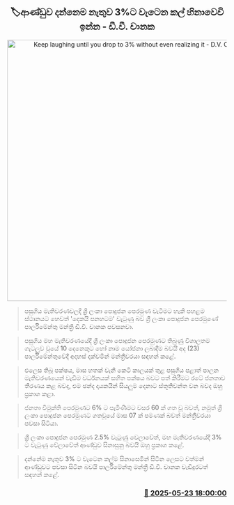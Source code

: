 <p align='center'><b><h2 align='center' title='Keep laughing until you drop to 3% without even realizing it - D.V. Chanaka'>🏷ආණ්ඩුව දන්නෙම නැතුව 3%ට වැටෙන කල් හිනාවෙවි ඉන්න - ඩී.වී. චානක</h2></b></p>
<p align='center'><img src='https://helakuru.sgp1.cdn.digitaloceanspaces.com/esana/images/lib/dv-chanaka-parliment.jpg' width='600' alt='Keep laughing until you drop to 3% without even realizing it - D.V. Chanaka'></p>

> පසුගිය මැතිවරණවලදී ශ්‍රී ලංකා පොදුජන පෙරමුණ වැටීමට හැකි පහළම ස්ථානයට හෙවත් ‍'දෙකයි පනහටම' වැටුණු බව ශ්‍රී ලංකා පොදුජන පෙරමුණේ පාර්ලිමේන්තු මන්ත්‍රී ඩී.වී. චානක පවසනවා.

> පසුගිය මහ මැතිවරණයේදී ශ්‍රී ලංකා පොදුජන පෙරමුණට තිබුණු විශාලතම ගැටලුව වූයේ 10 දෙනෙකුට හෝ නාම යෝජනා ලබාදීම බවයි අද (23) පාර්ලිමේන්තුවේදී අදහස් දක්වමින් මන්ත්‍රීවරයා සඳහන් කළේ.

> එලෙස තිබූ පක්ෂය, මාස හතක් වැනි කෙටි කාලයක් තුළ පසුගිය පළාත් පාලන මැතිවරණයෙන් වැඩිම වර්ධනයක් සහිත පක්ෂය බවට පත් කිරීමට රටේ ජනතාව තීරණය කළ බවද, එම ඡන්ද දායකයින් සියලුම දෙනාට ස්තූතිවන්ත වන බවද ඔහු ප්‍රකාශ කළා.

> ජනතා විමුක්ති පෙරමුණට 6% ට පැමිණීමට වසර 60 ක් ගත වූ බවත්, නමුත් ශ්‍රී ලංකා පොදුජන පෙරමුණට ගතවූයේ මාස 07 ක් පමණක් බවත් මන්ත්‍රීවරයා පවසා සිටියා.

> ශ්‍රී ලංකා පොදුජන පෙරමුණ 2.5% වැටුණු වෙලා‍වේත්, මහ මැතිවරණයේදී 3% ට වැටුණු වේලාවේත් ආණ්ඩුව සිනාසුනු බවයි ඔහු ප්‍රකාශ කළේ.

> දන්නේම නැතුව 3% ට වැටෙන කල්ම සිනාසෙමින් සිටින ලෙසට වත්මන් ආණ්ඩුවට පවසා සිටින බවයි පාර්ලිමේන්තු මන්ත්‍රී ඩී.වී. චානක වැඩිදුරටත් සඳහන් කළේ. 



<h3 align='right'><a href='https://www.helakuru.lk/esana/p/110389/'>📅 2025-05-23 18:00:00</a></h3>
